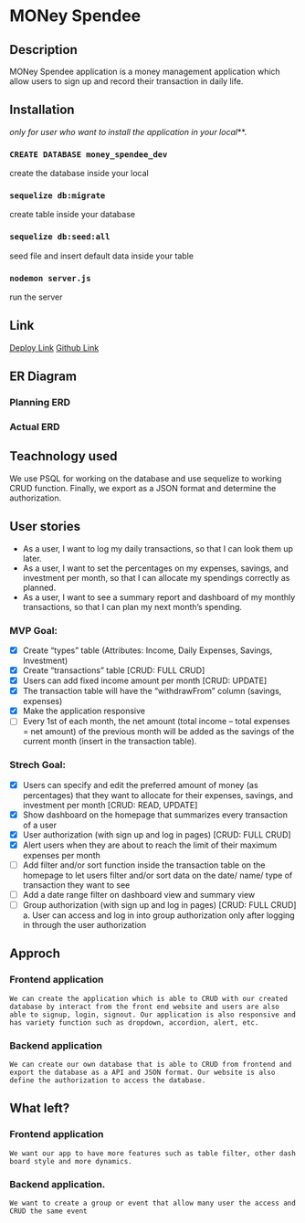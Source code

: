 # MONey Spendee

## Description

MONey Spendee application is a money management application which allow users to sign up and record their transaction in daily life.

## Installation

_only for user who want to install the application in your local_**.

### `CREATE DATABASE money_spendee_dev` 

create the database inside your local

### `sequelize db:migrate`

create table inside your database

### `sequelize db:seed:all`

seed file and insert default data inside your table

### `nodemon server.js`

run the server

## Link

[Deploy Link]()
[Github Link]()

## ER Diagram

### Planning ERD



### Actual ERD



## Teachnology used

We use PSQL for working on the database and use sequelize to working CRUD function. Finally, we export as a JSON format and determine the authorization. 

## User stories

- As a user, I want to log my daily transactions, so that I can look them up later.
- As a user, I want to set the percentages on my expenses, savings, and investment per month, so that I can allocate my spendings correctly as planned.
- As a user, I want to see a summary report and dashboard of my monthly transactions, so that I can plan my next month’s spending.

### MVP Goal:

- [x] Create “types” table (Attributes: Income, Daily Expenses, Savings, Investment)
- [x] Create “transactions” table [CRUD: FULL CRUD]
- [x] Users can add fixed income amount per month [CRUD: UPDATE]
- [x] The transaction table will have the “withdrawFrom” column (savings, expenses)
- [x] Make the application responsive
- [ ] Every 1st of each month, the net amount (total income – total expenses = net amount) of the previous month will be added as the savings of the current month (insert in the transaction table).

### Strech Goal:

- [x] Users can specify and edit the preferred amount of money (as percentages) that they want to allocate for their expenses, savings, and investment per month [CRUD: READ, UPDATE]
- [x] Show dashboard on the homepage that summarizes every transaction of a user
- [x] User authorization (with sign up and log in pages) [CRUD: FULL CRUD]
- [x] Alert users when they are about to reach the limit of their maximum expenses per month
- [ ] Add filter and/or sort function inside the transaction table on the homepage to let users filter and/or sort data on the date/ name/ type of transaction they want to see
- [ ] Add a date range filter on dashboard view and summary view
- [ ] Group authorization (with sign up and log in pages) [CRUD: FULL CRUD]
    a. User can access and log in into group authorization only after logging in through the user authorization

## Approch

### Frontend application

    We can create the application which is able to CRUD with our created database by interact from the front end website and users are also able to signup, login, signout. Our application is also responsive and has variety function such as dropdown, accordion, alert, etc.

### Backend application

    We can create our own database that is able to CRUD from frontend and export the database as a API and JSON format. Our website is also define the authorization to access the database.

## What left?

### Frontend application

    We want our app to have more features such as table filter, other dash board style and more dynamics.

### Backend application.

    We want to create a group or event that allow many user the access and CRUD the same event
